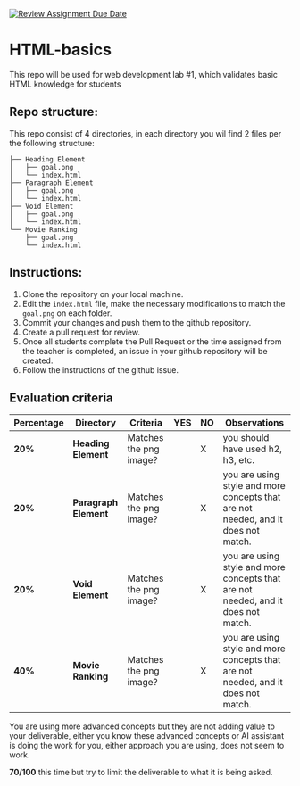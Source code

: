 [![Review Assignment Due Date](https://classroom.github.com/assets/deadline-readme-button-22041afd0340ce965d47ae6ef1cefeee28c7c493a6346c4f15d667ab976d596c.svg)](https://classroom.github.com/a/Hx4eNJ8q)
# HTML-basics
This repo will be used for web development lab #1, which validates basic HTML knowledge for students

## Repo structure:

This repo consist of 4 directories, in each directory you wil find 2 files per the following structure:<br />
```
├── Heading Element
│   ├── goal.png
│   └── index.html
├── Paragraph Element
│   ├── goal.png
│   └── index.html
├── Void Element
│   ├── goal.png
│   └── index.html
└── Movie Ranking
    ├── goal.png
    └── index.html
```
## Instructions:
1. Clone the repository on your local machine.
2. Edit the <code>index.html</code> file,  make the necessary modifications to match the <code>goal.png</code> on each folder.
3. Commit your changes and push them to the github repository.
4. Create a pull request for review.
5. Once all students complete the Pull Request or the time assigned from the teacher is completed, an issue in your github repository will be created.
6. Follow the instructions of the github issue.

## Evaluation criteria

|  **Percentage**       |**Directory**       | **Criteria**                                   | **YES**       | **NO**        | **Observations** | 
|------------------------------------------|------------------------------------------|-----------------------------------------------|-------------------------------|--------------------------|--------------------------|
|  **20%**  |**Heading Element**  | Matches the png image?   |    |  X        |      you should have used h2, h3, etc. | 
| **20%**  |**Paragraph Element** | Matches the png image?               |        | X  |  you are using style and more concepts that are not needed, and it does not match.  | 
| **20%**  |**Void Element**      | Matches the png image?       |        |X | you are using style and more concepts that are not needed, and it does not match. | 
| **40%**  |**Movie Ranking** | Matches the png image?         |    |   X |you are using style and more concepts that are not needed, and it does not match. | 

You are using more advanced concepts but they are not adding value to your deliverable, either you know these advanced concepts or AI assistant is doing the work for you, either approach you are using, does not seem to work.

**70/100** this time but try to limit the deliverable to what it is being asked.

